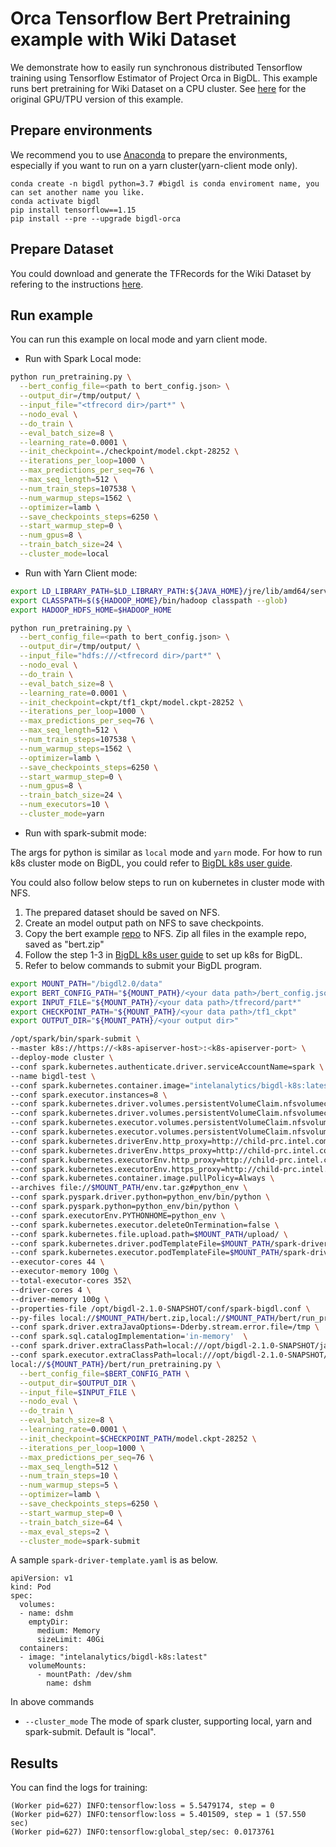 # Orca Tensorflow Bert Pretraining example with Wiki Dataset

We demonstrate how to easily run synchronous distributed Tensorflow training using Tensorflow Estimator of Project Orca in BigDL. This example runs bert pretraining for Wiki Dataset on a CPU cluster. See [here](https://github.com/mlcommons/training/tree/master/language_model/tensorflow/bert) for the original GPU/TPU version of this example.

## Prepare environments
We recommend you to use [Anaconda](https://www.anaconda.com/distribution/#linux) to prepare the environments, especially if you want to run on a yarn cluster(yarn-client mode only).
```
conda create -n bigdl python=3.7 #bigdl is conda enviroment name, you can set another name you like.
conda activate bigdl
pip install tensorflow==1.15
pip install --pre --upgrade bigdl-orca
```

## Prepare Dataset
You could download and generate the TFRecords for the Wiki Dataset by refering to the instructions [here](https://github.com/mlcommons/training/tree/master/language_model/tensorflow/bert#download-and-preprocess-datasets).


## Run example
You can run this example on local mode and yarn client mode.

- Run with Spark Local mode:
```bash
python run_pretraining.py \
  --bert_config_file=<path to bert_config.json> \
  --output_dir=/tmp/output/ \
  --input_file="<tfrecord dir>/part*" \
  --nodo_eval \
  --do_train \
  --eval_batch_size=8 \
  --learning_rate=0.0001 \
  --init_checkpoint=./checkpoint/model.ckpt-28252 \
  --iterations_per_loop=1000 \
  --max_predictions_per_seq=76 \
  --max_seq_length=512 \
  --num_train_steps=107538 \
  --num_warmup_steps=1562 \
  --optimizer=lamb \
  --save_checkpoints_steps=6250 \
  --start_warmup_step=0 \
  --num_gpus=8 \
  --train_batch_size=24 \
  --cluster_mode=local
```

- Run with Yarn Client mode:
```bash
export LD_LIBRARY_PATH=$LD_LIBRARY_PATH:${JAVA_HOME}/jre/lib/amd64/server:
export CLASSPATH=$(${HADOOP_HOME}/bin/hadoop classpath --glob)
export HADOOP_HDFS_HOME=$HADOOP_HOME

python run_pretraining.py \
  --bert_config_file=<path to bert_config.json> \
  --output_dir=/tmp/output/ \
  --input_file="hdfs:///<tfrecord dir>/part*" \
  --nodo_eval \
  --do_train \
  --eval_batch_size=8 \
  --learning_rate=0.0001 \
  --init_checkpoint=ckpt/tf1_ckpt/model.ckpt-28252 \
  --iterations_per_loop=1000 \
  --max_predictions_per_seq=76 \
  --max_seq_length=512 \
  --num_train_steps=107538 \
  --num_warmup_steps=1562 \
  --optimizer=lamb \
  --save_checkpoints_steps=6250 \
  --start_warmup_step=0 \
  --num_gpus=8 \
  --train_batch_size=24 \
  --num_executors=10 \
  --cluster_mode=yarn
```

- Run with spark-submit mode:

The args for python is similar as `local` mode and `yarn` mode. For how to run k8s cluster mode on
BigDL, you could refer to [BigDL k8s user guide](https://bigdl.readthedocs.io/en/latest/doc/UserGuide/k8s.html#k8s-cluster-mode). 

You could also follow below steps to run on kubernetes in cluster mode with NFS.
1. The prepared dataset should be saved on NFS.
2. Create an model output path on NFS to save checkpoints.
3. Copy the bert example [repo](../bert) to NFS. Zip all files in the example repo, saved as "bert.zip"
4. Follow the step 1-3 in [BigDL k8s user guide](https://bigdl.readthedocs.io/en/latest/doc/UserGuide/k8s.html#k8s-cluster-mode) to set up k8s for BigDL.
5. Refer to below commands to submit your BigDL program.

```bash
export MOUNT_PATH="/bigdl2.0/data"
export BERT_CONFIG_PATH="${MOUNT_PATH}/<your data path>/bert_config.json"
export INPUT_FILE="${MOUNT_PATH}/<your data path>/tfrecord/part*"
export CHECKPOINT_PATH="${MOUNT_PATH}/<your data path>/tf1_ckpt"
export OUTPUT_DIR="${MOUNT_PATH}/<your output dir>"

/opt/spark/bin/spark-submit \
--master k8s://https://<k8s-apiserver-host>:<k8s-apiserver-port> \
--deploy-mode cluster \
--conf spark.kubernetes.authenticate.driver.serviceAccountName=spark \
--name bigdl-test \
--conf spark.kubernetes.container.image="intelanalytics/bigdl-k8s:latest" \
--conf spark.executor.instances=8 \
--conf spark.kubernetes.driver.volumes.persistentVolumeClaim.nfsvolumeclaim.options.claimName=nfsvolumeclaim \
--conf spark.kubernetes.driver.volumes.persistentVolumeClaim.nfsvolumeclaim.mount.path=$MOUNT_PATH \
--conf spark.kubernetes.executor.volumes.persistentVolumeClaim.nfsvolumeclaim.options.claimName=nfsvolumeclaim \
--conf spark.kubernetes.executor.volumes.persistentVolumeClaim.nfsvolumeclaim.mount.path=$MOUNT_PATH \
--conf spark.kubernetes.driverEnv.http_proxy=http://child-prc.intel.com:913 \
--conf spark.kubernetes.driverEnv.https_proxy=http://child-prc.intel.com:913 \
--conf spark.kubernetes.executorEnv.http_proxy=http://child-prc.intel.com:913 \
--conf spark.kubernetes.executorEnv.https_proxy=http://child-prc.intel.com:913 \
--conf spark.kubernetes.container.image.pullPolicy=Always \
--archives file://$MOUNT_PATH/env.tar.gz#python_env \
--conf spark.pyspark.driver.python=python_env/bin/python \
--conf spark.pyspark.python=python_env/bin/python \
--conf spark.executorEnv.PYTHONHOME=python_env \
--conf spark.kubernetes.executor.deleteOnTermination=false \
--conf spark.kubernetes.file.upload.path=$MOUNT_PATH/upload/ \
--conf spark.kubernetes.driver.podTemplateFile=$MOUNT_PATH/spark-driver-template.yaml \
--conf spark.kubernetes.executor.podTemplateFile=$MOUNT_PATH/spark-driver-template.yaml \
--executor-cores 44 \
--executor-memory 100g \
--total-executor-cores 352\
--driver-cores 4 \
--driver-memory 100g \
--properties-file /opt/bigdl-2.1.0-SNAPSHOT/conf/spark-bigdl.conf \
--py-files local://$MOUNT_PATH/bert.zip,local://$MOUNT_PATH/bert/run_pretraining.py \
--conf spark.driver.extraJavaOptions=-Dderby.stream.error.file=/tmp \
--conf spark.sql.catalogImplementation='in-memory'  \
--conf spark.driver.extraClassPath=local:///opt/bigdl-2.1.0-SNAPSHOT/jars/* \
--conf spark.executor.extraClassPath=local:///opt/bigdl-2.1.0-SNAPSHOT/jars/* \
local://${MOUNT_PATH}/bert/run_pretraining.py \
  --bert_config_file=$BERT_CONFIG_PATH \
  --output_dir=$OUTPUT_DIR \
  --input_file=$INPUT_FILE \
  --nodo_eval \
  --do_train \
  --eval_batch_size=8 \
  --learning_rate=0.0001 \
  --init_checkpoint=$CHECKPOINT_PATH/model.ckpt-28252 \
  --iterations_per_loop=1000 \
  --max_predictions_per_seq=76 \
  --max_seq_length=512 \
  --num_train_steps=10 \
  --num_warmup_steps=5 \
  --optimizer=lamb \
  --save_checkpoints_steps=6250 \
  --start_warmup_step=0 \
  --train_batch_size=64 \
  --max_eval_steps=2 \
  --cluster_mode=spark-submit

```

A sample `spark-driver-template.yaml` is as below.
```
apiVersion: v1
kind: Pod
spec:
  volumes:
  - name: dshm
    emptyDir:
      medium: Memory
      sizeLimit: 40Gi
  containers:
  - image: "intelanalytics/bigdl-k8s:latest"
    volumeMounts:
      - mountPath: /dev/shm
        name: dshm
```

In above commands
* `--cluster_mode` The mode of spark cluster, supporting local, yarn and spark-submit. Default is "local".

## Results
You can find the logs for training:
```
(Worker pid=627) INFO:tensorflow:loss = 5.5479174, step = 0
(Worker pid=627) INFO:tensorflow:loss = 5.401509, step = 1 (57.550 sec)
(Worker pid=627) INFO:tensorflow:global_step/sec: 0.0173761
```

